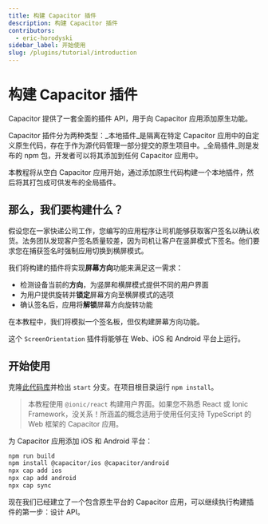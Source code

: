 ```yaml
---
title: 构建 Capacitor 插件
description: 构建 Capacitor 插件
contributors:
  - eric-horodyski
sidebar_label: 开始使用
slug: /plugins/tutorial/introduction
---
```


# 构建 Capacitor 插件

Capacitor 提供了一套全面的插件 API，用于向 Capacitor 应用添加原生功能。

Capacitor 插件分为两种类型：_本地插件_是隔离在特定 Capacitor 应用中的自定义原生代码，存在于作为源代码管理一部分提交的原生项目中。_全局插件_则是发布的 npm 包，开发者可以将其添加到任何 Capacitor 应用中。

本教程将从空白 Capacitor 应用开始，通过添加原生代码构建一个本地插件，然后将其打包成可供发布的全局插件。

## 那么，我们要构建什么？

假设您在一家快递公司工作，您编写的应用程序让司机能够获取客户签名以确认收货。法务团队发现客户签名质量较差，因为司机让客户在竖屏模式下签名。他们要求您在捕获签名时强制应用切换到横屏模式。

我们将构建的插件将实现**屏幕方向**功能来满足这一需求：

- 检测设备当前的**方向**，为竖屏和横屏模式提供不同的用户界面
- 为用户提供旋转并**锁定**屏幕方向至横屏模式的选项
- 确认签名后，应用将**解锁**屏幕方向旋转功能

在本教程中，我们将模拟一个签名板，但仅构建屏幕方向功能。

这个 `ScreenOrientation` 插件将能够在 Web、iOS 和 Android 平台上运行。

## 开始使用

克隆<a href="https://github.com/ionic-enterprise/capacitor-plugin-tutorial" target="_blank">此代码库</a>并检出 `start` 分支。在项目根目录运行 `npm install`。

> 本教程使用 `@ionic/react` 构建用户界面。如果您不熟悉 React 或 Ionic Framework，没关系！所涵盖的概念适用于使用任何支持 TypeScript 的 Web 框架的 Capacitor 应用。

为 Capacitor 应用添加 iOS 和 Android 平台：

```bash
npm run build
npm install @capacitor/ios @capacitor/android
npx cap add ios
npx cap add android
npx cap sync
```

现在我们已经建立了一个包含原生平台的 Capacitor 应用，可以继续执行构建插件的第一步：设计 API。